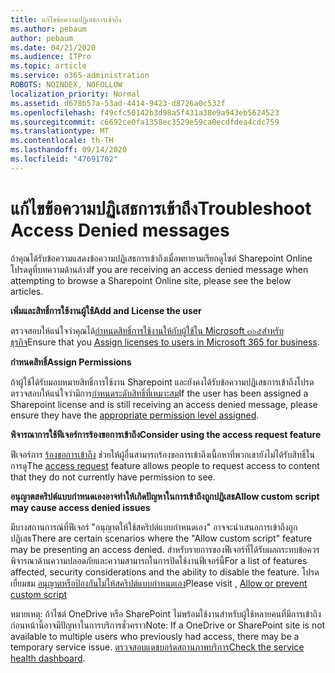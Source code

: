 ```yaml
---
title: แก้ไขข้อความปฏิเสธการเข้าถึง
ms.author: pebaum
author: pebaum
ms.date: 04/21/2020
ms.audience: ITPro
ms.topic: article
ms.service: o365-administration
ROBOTS: NOINDEX, NOFOLLOW
localization_priority: Normal
ms.assetid: d678b57a-53ad-4414-9423-d8726a0c532f
ms.openlocfilehash: f49cfc50142b3d98a5f431a38e9a943eb5624523
ms.sourcegitcommit: c6692ce0fa1358ec3529e59ca0ecdfdea4cdc759
ms.translationtype: MT
ms.contentlocale: th-TH
ms.lasthandoff: 09/14/2020
ms.locfileid: "47691702"
---
```

# <a name="troubleshoot-access-denied-messages"></a><span data-ttu-id="f3bbe-102">แก้ไขข้อความปฏิเสธการเข้าถึง</span><span class="sxs-lookup"><span data-stu-id="f3bbe-102">Troubleshoot Access Denied messages</span></span>

<span data-ttu-id="f3bbe-103">ถ้าคุณได้รับข้อความแสดงข้อความปฏิเสธการเข้าถึงเมื่อพยายามเรียกดูไซต์ Sharepoint Online โปรดดูที่บทความด้านล่าง</span><span class="sxs-lookup"><span data-stu-id="f3bbe-103">If you are receiving an access denied message when attempting to browse a Sharepoint Online site, please see the below articles.</span></span>

<span data-ttu-id="f3bbe-104">**เพิ่มและสิทธิ์การใช้งานผู้ใช้**</span><span class="sxs-lookup"><span data-stu-id="f3bbe-104">**Add and License the user**</span></span>

<span data-ttu-id="f3bbe-105">ตรวจสอบให้แน่ใจว่าคุณได้[กำหนดสิทธิ์การใช้งานให้กับผู้ใช้ใน Microsoft ๓๖๕สำหรับธุรกิจ](https://docs.microsoft.com/microsoft-365/admin/add-users/add-users)</span><span class="sxs-lookup"><span data-stu-id="f3bbe-105">Ensure that you [Assign licenses to users in Microsoft 365 for business](https://docs.microsoft.com/microsoft-365/admin/add-users/add-users).</span></span>

<span data-ttu-id="f3bbe-106">**กำหนดสิทธิ์**</span><span class="sxs-lookup"><span data-stu-id="f3bbe-106">**Assign Permissions**</span></span>

<span data-ttu-id="f3bbe-107">ถ้าผู้ใช้ได้รับมอบหมายสิทธิ์การใช้งาน Sharepoint และยังคงได้รับข้อความปฏิเสธการเข้าถึงโปรดตรวจสอบให้แน่ใจว่ามีการ[กำหนดระดับสิทธิ์ที่เหมาะสม](https://docs.microsoft.com/sharepoint/understanding-permission-levels)</span><span class="sxs-lookup"><span data-stu-id="f3bbe-107">If the user has been assigned a Sharepoint license and is still receiving an access denied message, please ensure they have the [appropriate permission level assigned](https://docs.microsoft.com/sharepoint/understanding-permission-levels).</span></span>

<span data-ttu-id="f3bbe-108">**พิจารณาการใช้ฟีเจอร์การร้องขอการเข้าถึง**</span><span class="sxs-lookup"><span data-stu-id="f3bbe-108">**Consider using the access request feature**</span></span>

<span data-ttu-id="f3bbe-109">ฟีเจอร์การ [ร้องขอการเข้าถึง](https://support.office.com/article/Set-up-and-manage-access-requests-94B26E0B-2822-49D4-929A-8455698654B3) ช่วยให้ผู้อื่นสามารถร้องขอการเข้าถึงเนื้อหาที่พวกเขายังไม่ได้รับสิทธิ์ในการดู</span><span class="sxs-lookup"><span data-stu-id="f3bbe-109">The [access request](https://support.office.com/article/Set-up-and-manage-access-requests-94B26E0B-2822-49D4-929A-8455698654B3) feature allows people to request access to content that they do not currently have permission to see.</span></span> 

<span data-ttu-id="f3bbe-110">**อนุญาตสคริปต์แบบกำหนดเองอาจทำให้เกิดปัญหาในการเข้าถึงถูกปฏิเสธ**</span><span class="sxs-lookup"><span data-stu-id="f3bbe-110">**Allow custom script may cause access denied issues**</span></span>

<span data-ttu-id="f3bbe-111">มีบางสถานการณ์ที่ฟีเจอร์ "อนุญาตให้ใช้สคริปต์แบบกำหนดเอง" อาจจะนำเสนอการเข้าถึงถูกปฏิเสธ</span><span class="sxs-lookup"><span data-stu-id="f3bbe-111">There are certain scenarios where the "Allow custom script" feature may be presenting an access denied.</span></span> <span data-ttu-id="f3bbe-112">สำหรับรายการของฟีเจอร์ที่ได้รับผลกระทบข้อควรพิจารณาด้านความปลอดภัยและความสามารถในการปิดใช้งานฟีเจอร์นี้</span><span class="sxs-lookup"><span data-stu-id="f3bbe-112">For a list of features affected, security considerations and the ability to disable the feature.</span></span> <span data-ttu-id="f3bbe-113">โปรดเยี่ยมชม [อนุญาตหรือป้องกันไม่ให้สคริปต์แบบกำหนดเอง](https://docs.microsoft.com/sharepoint/allow-or-prevent-custom-script)</span><span class="sxs-lookup"><span data-stu-id="f3bbe-113">Please visit , [Allow or prevent custom script](https://docs.microsoft.com/sharepoint/allow-or-prevent-custom-script)</span></span>

<span data-ttu-id="f3bbe-114">หมายเหตุ: ถ้าไซต์ OneDrive หรือ SharePoint ไม่พร้อมใช้งานสำหรับผู้ใช้หลายคนที่มีการเข้าถึงก่อนหน้านี้อาจมีปัญหาในการบริการชั่วคราว</span><span class="sxs-lookup"><span data-stu-id="f3bbe-114">Note: If a OneDrive or SharePoint site is not available to multiple users who previously had access, there may be a temporary service issue.</span></span> <span data-ttu-id="f3bbe-115">[ตรวจสอบแดชบอร์ดสถานภาพบริการ](https://portal.office.com/adminportal/home#/servicehealth)</span><span class="sxs-lookup"><span data-stu-id="f3bbe-115">[Check the service health dashboard](https://portal.office.com/adminportal/home#/servicehealth).</span></span>


  

